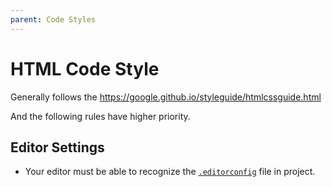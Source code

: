 ```yaml
---
parent: Code Styles
---
```

# HTML Code Style

Generally follows the <https://google.github.io/styleguide/htmlcssguide.html>

And the following rules have higher priority.

## Editor Settings

- Your editor must be able to recognize the [`.editorconfig`](http://editorconfig.org/) file in project.
